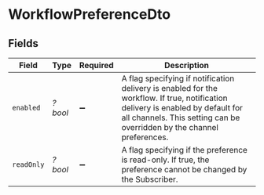 # WorkflowPreferenceDto


## Fields

| Field                                                                                                                                                                                                     | Type                                                                                                                                                                                                      | Required                                                                                                                                                                                                  | Description                                                                                                                                                                                               |
| --------------------------------------------------------------------------------------------------------------------------------------------------------------------------------------------------------- | --------------------------------------------------------------------------------------------------------------------------------------------------------------------------------------------------------- | --------------------------------------------------------------------------------------------------------------------------------------------------------------------------------------------------------- | --------------------------------------------------------------------------------------------------------------------------------------------------------------------------------------------------------- |
| `enabled`                                                                                                                                                                                                 | *?bool*                                                                                                                                                                                                   | :heavy_minus_sign:                                                                                                                                                                                        | A flag specifying if notification delivery is enabled for the workflow. If true, notification delivery is enabled by default for all channels. This setting can be overridden by the channel preferences. |
| `readOnly`                                                                                                                                                                                                | *?bool*                                                                                                                                                                                                   | :heavy_minus_sign:                                                                                                                                                                                        | A flag specifying if the preference is read-only. If true, the preference cannot be changed by the Subscriber.                                                                                            |